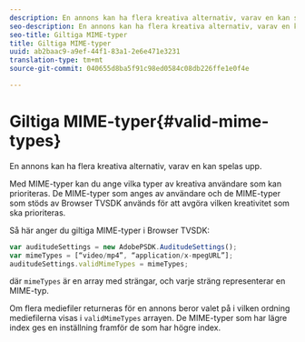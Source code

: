 ```yaml
---
description: En annons kan ha flera kreativa alternativ, varav en kan spelas upp.
seo-description: En annons kan ha flera kreativa alternativ, varav en kan spelas upp.
seo-title: Giltiga MIME-typer
title: Giltiga MIME-typer
uuid: ab2baac9-a9ef-44f1-83a1-2e6e471e3231
translation-type: tm+mt
source-git-commit: 040655d8ba5f91c98ed0584c08db226ffe1e0f4e

---
```



# Giltiga MIME-typer{#valid-mime-types}

En annons kan ha flera kreativa alternativ, varav en kan spelas upp.

Med MIME-typer kan du ange vilka typer av kreativa användare som kan prioriteras. De MIME-typer som anges av användare och de MIME-typer som stöds av Browser TVSDK används för att avgöra vilken kreativitet som ska prioriteras.

Så här anger du giltiga MIME-typer i Browser TVSDK:

```js
var auditudeSettings = new AdobePSDK.AuditudeSettings(); 
var mimeTypes = [“video/mp4”, “application/x-mpegURL”]; 
auditudeSettings.validMimeTypes = mimeTypes; 
```

där `mimeTypes` är en array med strängar, och varje sträng representerar en MIME-typ.

Om flera mediefiler returneras för en annons beror valet på i vilken ordning mediefilerna visas i `validMimeTypes` arrayen. De MIME-typer som har lägre index ges en inställning framför de som har högre index.

